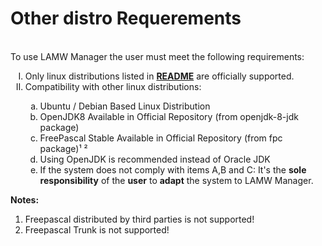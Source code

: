 # Other distro Requerements #

<p>
	<br>To use LAMW Manager the user must meet the following requirements:</br>
	<ol type="I">
		<li>Only linux distributions listed in <a href="https://github.com/DanielOliveiraSouza/LAMW4Linux-installer/blob/master/README.md"><strong>README</strong></a> are officially supported.</li>
		<li>Compatibility with other linux distributions:</li>
		<ol type="a">
			<li>Ubuntu / Debian Based Linux Distribution</li>
			<li>OpenJDK8 Available in Official Repository (from openjdk-8-jdk package)</li>
			<li>FreePascal Stable Available in Official Repository (from fpc package)¹ ²</li>
			<li>Using OpenJDK is recommended instead of Oracle JDK</li>
			<li>If the system does not comply with items A,B and C:
			It's the <strong>sole responsibility</strong> of the <strong>user</strong> to <strong>adapt</strong> the system to LAMW Manager.</li>
		</ol>
	</ol>
	<Strong>Notes:</Strong>
	<ol type="1">
		<li>Freepascal distributed by third parties is not supported!</li>
		<li>Freepascal Trunk is not supported!</li>
	</ol>
</p>


 

